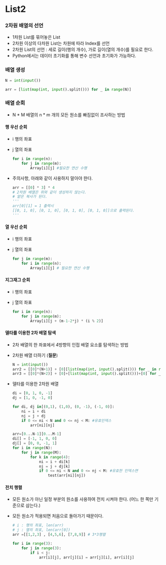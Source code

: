 # List2



### 2차원 배열의 선언

- 1차원 List를 묶어놓은 List
- 2차원 이상의 다차원 List는 차원에 따라 Index를 선언
- 2차원 List의 선언 : 세로 길이(행의 개수), 가로 길이(열의 개수)를 필요로 한다.
- Python에서는 데이터 초기화를 통해 변수 선언과 초기화가 가능하다.



### 배열 생성

``` python
N = int(input())

arr = [list(map(int, input().split())) for _ in range(N)]
```



### 배열 순회

- N * M 배열의 n * m 개의 모든 원소를 빠짐없이 조사하는 방법

#### 행 우선 순회

- i 행의 좌표

- j 열의 좌표

  ``` python
  for i in range(n):
      for j in range(m):
          Array[i][j] #필요한 연산 수행
  ```

- 주의사항, 아래와 같이 사용하지 말아야 한다.

  ``` python
  arr = [[0] * 3] * 4
  # 2차원 배열은 위와 같이 생성하지 않는다. 
  # 얕은 복사가 된다.
  '''
  arr[0][1] = 1 출력시
  [[0, 1, 0], [0, 1, 0], [0, 1, 0], [0, 1, 0]]으로 출력된다.
  '''
  ```

#### 열 우선 순회

- i 행의 좌표

- j 열의 좌표

  ``` python
  for j in range(m):
      for i in range(n):
          Array[i][j] # 필요한 연산 수행
  ```

#### 지그재그 순회

- i 행의 좌표

- j  열의 좌표

  ``` python
  for i in range(n):
      for j in range(m):
          Array[i][j + (m-1-2*j) * (i % 2)]
  ```

#### 델타를 이용한 2차 배열 탐색

- 2차 배열의 한 좌표에서 4방향의 인접 배열 요소를 탐색하는 방법

- 2차원 배열 더하기 (**질문**)

  ``` python
  N = int(input())
  arr2 = [[0]*(N+1)] + [0][list(map(int, input().split())) for _ in range(N)]
  arr3 = [[0]*(N+2)] + [0]+[list(map(int, input().split()))+[0] for _ in range(N)] + [[0]*(N+2)]

- 델타를 이용한 2차원 배열

  ``` python
  di = [0, 1, 0, -1]
  dj = [1, 0, -1, 0]
  
  for di, dj in[(0,1), (1,0), (0, -1), (-1, 0)]:
      ni = i + di
      nj = j + dj
      if 0 <= ni < N and 0 <= nj < M: #유효인덱스
          arr[ni][nj]
  ```

  ``` python
  arr=[0...N-1][0...M-1]
  di[] = [-1, 1, 0, 0]
  dj[] = [0, 0, -1, 1]
  for i in range(N):
      for j in range(M):
          for k in range(4):
              ni = i + di[k]
              nj = j + dj[k]
              if 0 <= ni < N and 0 <= nj < M: #유효한 인덱스면
                  test(arr[ni][nj])
  ```

  

#### 전치 행렬

- 모든 원소가 아닌 일정 부분의 원소를 사용하여 전치 시켜야 한다. (어느 한 쪽만 기준으로 삼는다.)

- 모든 원소가 적용되면 처음으로 돌아가기 때문이다.

  ``` python
  # i : 행의 좌표, len(arr)
  # j : 열의 좌표, len(arr[0])
  arr =[[1,2,3] , [4,5,6], [7,8,9]] # 3*3행렬
  
  for i in range(3):
      for j in range(3):
          if i < j:
              arr[i][j], arr[j][i] = arr[j][i], arr[i][j]
  ```

  

  